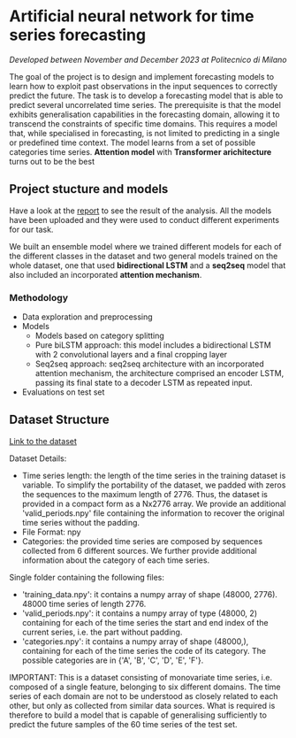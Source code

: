 # Artificial neural network for time series forecasting

*Developed between November and December 2023 at Politecnico di Milano*

The goal of the project is to design and implement forecasting models to learn how to exploit past observations in the input sequences to correctly predict the future. The task is to develop a forecasting model that is able to predict several uncorrelated time series. The prerequisite is that the model exhibits generalisation capabilities in the forecasting domain, allowing it to transcend the constraints of specific time domains. This requires a model that, while specialised in forecasting, is not limited to predicting in a single or predefined time context.
The model learns from a set of possible categories time series. **Attention model** with **Transformer arichitecture** turns out to be the best

## Project stucture and models
Have a look at the [report](https://github.com/lorenzofranze/ANN-time-series-forecasting/blob/main/report.pdf) to see the result of the analysis.
All the models have been uploaded and they were used to conduct different experiments for our task. 

We built an ensemble model where we trained different models for each of the different classes in the dataset and two general models trained on the whole dataset, one that used **bidirectional LSTM** and a **seq2seq** model that also included an incorporated **attention mechanism**.

### Methodology
- Data exploration and preprocessing
- Models
  - Models based on category splitting
  - Pure biLSTM approach: this model includes a bidirectional LSTM with 2 convolutional layers and a final cropping layer
  - Seq2seq approach:  seq2seq architecture with an incorporated attention mechanism, the architecture comprised an encoder LSTM, passing its final state to a decoder LSTM as repeated input.
- Evaluations on test set

## Dataset Structure

[Link to the dataset](https://drive.google.com/drive/u/0/folders/1127Igo4_-CgMiVyRzG5aCiKEq0z9Kiwa)

Dataset Details:
* Time series length: the length of the time series in the training dataset is variable. To simplify the portability of the dataset, we padded with zeros the sequences to the maximum length of 2776. Thus, the dataset is provided in a compact form as a Nx2776 array. We provide an additional 'valid_periods.npy' file containing the information to recover the original time series without the padding.
* File Format: npy
* Categories: the provided time series are composed by sequences collected from 6 different sources. We further provide additional information about the category of each time series.

Single folder containing the following files:
* 'training_data.npy': it contains a numpy array of shape (48000, 2776). 48000 time series of length 2776.
* 'valid_periods.npy': it contains a numpy array of type (48000, 2) containing for each of the time series the start and end index of the current series, i.e. the part without padding.
* 'categories.npy': it contains a numpy array of shape (48000,), containing for each of the time series the code of its category. The possible categories are in {'A', 'B', 'C', 'D', 'E', 'F'}.

IMPORTANT: This is a dataset consisting of monovariate time series, i.e. composed of a single feature, belonging to six different domains. The time series of each domain are not to be understood as closely related to each other, but only as collected from similar data sources.
What is required is therefore to build a model that is capable of generalising sufficiently to predict the future samples of the 60 time series of the test set.









